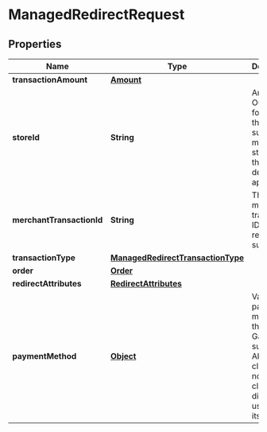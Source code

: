 

# ManagedRedirectRequest

## Properties

Name | Type | Description | Notes
------------ | ------------- | ------------- | -------------
**transactionAmount** | [**Amount**](Amount.md) |  | 
**storeId** | **String** | An optional Outlet ID for clients that support multiple stores in the same developer app. |  [optional]
**merchantTransactionId** | **String** | The unique merchant transaction ID from the request, if supplied. |  [optional]
**transactionType** | [**ManagedRedirectTransactionType**](ManagedRedirectTransactionType.md) |  | 
**order** | [**Order**](Order.md) |  |  [optional]
**redirectAttributes** | [**RedirectAttributes**](RedirectAttributes.md) |  |  [optional]
**paymentMethod** | [**Object**](.md) | Various payment methods the Gateway supports. Abstract class, do not use this class directly, use one of its children. | 



